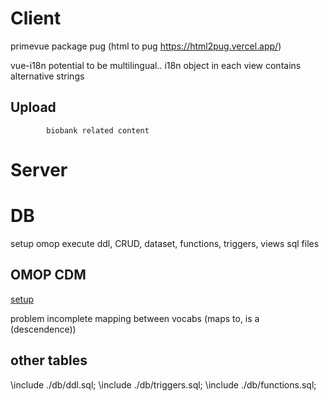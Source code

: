 # Client
primevue package
pug (html to pug  https://html2pug.vercel.app/)

vue-i18n potential to be multilingual..
i18n object in each view contains alternative strings


## Upload
            biobank related content


# Server


# DB

setup omop
execute ddl, CRUD, dataset, functions, triggers, views sql files

## OMOP CDM

[setup](./server/db/omop_cdm%20setup.md)


problem incomplete mapping between vocabs (maps to, is a (descendence))

## other tables

\include ./db/ddl.sql;
\include ./db/triggers.sql;
\include ./db/functions.sql;
